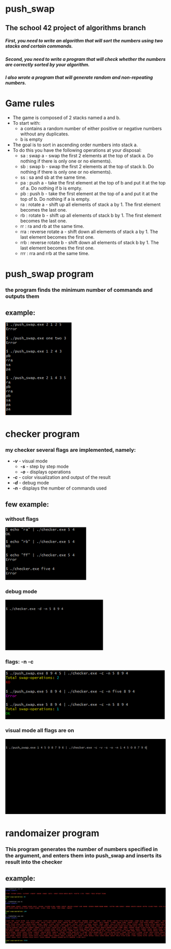 # push_swap
## The school 42 project of algorithms branch
##### First, you need to write an algorithm that will sort the numbers using two stacks and certain commands.
##### Second, you need to write a program that will check whether the numbers are correctly sorted by your algorithm.
##### I also wrote a program that will generate random and non-repeating numbers. 

# Game rules
* The game is composed of 2 stacks named a and b.
* To start with:
	* a contains a random number of either positive or negative numbers without any duplicates.
	* b is empty
* The goal is to sort in ascending order numbers into stack a.
* To do this you have the following operations at your disposal:
	* sa : swap a - swap the first 2 elements at the top of stack a. Do nothing if there is only one or no elements).
	* sb : swap b - swap the first 2 elements at the top of stack b. Do nothing if there is only one or no elements).
	* ss : sa and sb at the same time.
	* pa : push a - take the first element at the top of b and put it at the top of a. Do nothing if b is empty.
	* pb : push b - take the first element at the top of a and put it at the top of b. Do nothing if a is empty.
	* ra : rotate a - shift up all elements of stack a by 1. The first element becomes the last one.
	* rb : rotate b - shift up all elements of stack b by 1. The first element becomes the last one.
	* rr : ra and rb at the same time.
	* rra : reverse rotate a - shift down all elements of stack a by 1. The last element becomes the first one.
	* rrb : reverse rotate b - shift down all elements of stack b by 1. The last element becomes the first one.
	* rrr : rra and rrb at the same time.
# push_swap program
### the program finds the minimum number of commands and outputs them
## example:
![](https://github.com/Dude-Rocker/push_swap/blob/master/examples/ps_xmpl.png)
# checker program
### my checker several flags are implemented, namely:
* ***-v*** - visual mode
	* ***-s*** - step by step mode
	* ***-o*** - displays operations
* ***-c*** - color visualization and output of the result
* ***-d*** - debug mode
* ***-n*** - displays the number of commands used

## few example:
### without flags
![](https://github.com/Dude-Rocker/push_swap/blob/master/examples/check.png)
### debug mode
![](https://github.com/Dude-Rocker/push_swap/blob/master/examples/debug.gif)
### flags: -n -c
![](https://github.com/Dude-Rocker/push_swap/blob/master/examples/checkcolor.png)
### visual mode all flags are on
![](https://github.com/Dude-Rocker/push_swap/blob/master/examples/visual.gif)
# randomaizer program
### This program generates the number of numbers specified in the argument, and enters them into push_swap and inserts its result into the checker
## example:
![](https://github.com/Dude-Rocker/push_swap/blob/master/examples/randomaizer.png)
